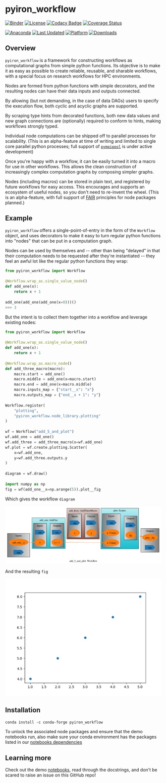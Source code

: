 # pyiron_workflow

[![Binder](https://mybinder.org/badge_logo.svg)](https://mybinder.org/v2/gh/pyiron/pyiron_workflow/HEAD)
[![License](https://img.shields.io/badge/License-BSD_3--Clause-blue.svg)](https://opensource.org/licenses/BSD-3-Clause)
[![Codacy Badge](https://app.codacy.com/project/badge/Grade/0b4c75adf30744a29de88b5959246882)](https://app.codacy.com/gh/pyiron/pyiron_workflow/dashboard?utm_source=gh&utm_medium=referral&utm_content=&utm_campaign=Badge_grade)
[![Coverage Status](https://coveralls.io/repos/github/pyiron/pyiron_workflow/badge.svg?branch=main)](https://coveralls.io/github/pyiron/pyiron_workflow?branch=main)

[//]: # ([![Documentation Status]&#40;https://readthedocs.org/projects/pyiron_workflow/badge/?version=latest&#41;]&#40;https://pyiron_workflow.readthedocs.io/en/latest/&#41;)

[![Anaconda](https://anaconda.org/conda-forge/pyiron_workflow/badges/version.svg)](https://anaconda.org/conda-forge/pyiron_workflow)
[![Last Updated](https://anaconda.org/conda-forge/pyiron_workflow/badges/latest_release_date.svg
)](https://anaconda.org/conda-forge/pyiron_workflow)
[![Platform](https://anaconda.org/conda-forge/pyiron_workflow/badges/platforms.svg)](https://anaconda.org/conda-forge/pyiron_workflow)
[![Downloads](https://anaconda.org/conda-forge/pyiron_workflow/badges/downloads.svg)](https://anaconda.org/conda-forge/pyiron_workflow)

## Overview

`pyiron_workflow` is a framework for constructing workflows as computational graphs from simple python functions. Its objective is to make it as easy as possible to create reliable, reusable, and sharable workflows, with a special focus on research workflows for HPC environments.

Nodes are formed from python functions with simple decorators, and the resulting nodes can have their data inputs and outputs connected. 

By allowing (but not demanding, in the case of data DAGs) users to specify the execution flow, both cyclic and acyclic graphs are supported. 

By scraping type hints from decorated functions, both new data values and new graph connections are (optionally) required to conform to hints, making workflows strongly typed.

Individual node computations can be shipped off to parallel processes for scalability. (This is an alpha-feature at time of writing and limited to single core parallel python processes; full support of [`pympipool`](https://github.com/pyiron/pympipool) is under active development)

Once you're happy with a workflow, it can be easily turned it into a macro for use in other workflows. This allows the clean construction of increasingly complex computation graphs by composing simpler graphs.

Nodes (including macros) can be stored in plain text, and registered by future workflows for easy access. This encourages and supports an ecosystem of useful nodes, so you don't need to re-invent the wheel. (This is an alpha-feature, with full support of [FAIR](https://en.wikipedia.org/wiki/FAIR_data) principles for node packages planned.)

## Example

`pyiron_workflow` offers a single-point-of-entry in the form of the `Workflow` object, and uses decorators to make it easy to turn regular python functions into "nodes" that can be put in a computation graph.

Nodes can be used by themselves and -- other than being "delayed" in that their computation needs to be requested after they're instantiated -- they feel an awful lot like the regular python functions they wrap:

```python
from pyiron_workflow import Workflow

@Workflow.wrap_as.single_value_node()
def add_one(x):
    return x + 1

add_one(add_one(add_one(x=0)))()
>>> 3
```

But the intent is to collect them together into a workflow and leverage existing nodes:

```python
from pyiron_workflow import Workflow

@Workflow.wrap_as.single_value_node()
def add_one(x):
    return x + 1

@Workflow.wrap_as.macro_node()
def add_three_macro(macro):
    macro.start = add_one()
    macro.middle = add_one(x=macro.start)
    macro.end = add_one(x=macro.middle)
    macro.inputs_map = {"start__x": "x"}
    macro.outputs_map = {"end__x + 1": "y"}

Workflow.register(
    "plotting", 
    "pyiron_workflow.node_library.plotting"
)

wf = Workflow("add_5_and_plot")
wf.add_one = add_one()
wf.add_three = add_three_macro(x=wf.add_one)
wf.plot = wf.create.plotting.Scatter(
    x=wf.add_one,
    y=wf.add_three.outputs.y
)

diagram = wf.draw()

import numpy as np
fig = wf(add_one__x=np.arange(5)).plot__fig
```

Which gives the workflow `diagram`

![](docs/_static/readme_diagram.png)

And the resulting `fig`

![](docs/_static/readme_shifted.png)

## Installation

`conda install -c conda-forge pyiron_workflow`

To unlock the associated node packages and ensure that the demo notebooks run, also make sure your conda environment has the packages listed in our [notebooks dependencies](.ci_support/environment-notebooks.yml)

## Learning more

Check out the demo [notebooks](notebooks), read through the docstrings, and don't be scared to raise an issue on this GitHub repo!